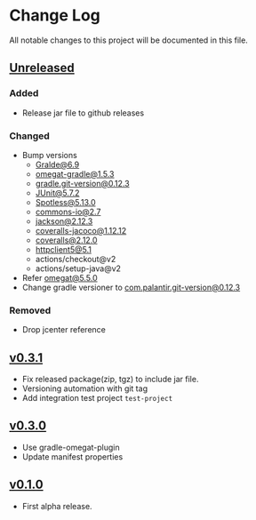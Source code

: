 # Change Log
All notable changes to this project will be documented in this file.

## [Unreleased]

### Added
- Release jar file to github releases

### Changed
- Bump versions
    * Gralde@6.9
    * omegat-gradle@1.5.3
    * gradle.git-version@0.12.3
    * JUnit@5.7.2
    * Spotless@5.13.0
    * commons-io@2.7
    * jackson@2.12.3
    * coveralls-jacoco@1.12.12
    * coveralls@2.12.0
    * httpclient5@5.1
    * actions/checkout@v2
    * actions/setup-java@v2
- Refer omegat@5.5.0
- Change gradle versioner to com.palantir.git-version@0.12.3
  
### Removed
- Drop jcenter reference

## [v0.3.1]

* Fix released package(zip, tgz) to include jar file.
* Versioning automation with git tag
* Add integration test project `test-project`

## [v0.3.0]

* Use gradle-omegat-plugin
* Update manifest properties

## [v0.1.0]

* First alpha release.

[Unreleased]: https://github.com/miurahr/omegat-onlinedictionary/compare/v0.3.1...HEAD
[v0.3.1]: https://github.com/miurahr/omegat-onlinedictionary/compare/v0.3.0...v0.3.1
[v0.3.0]: https://github.com/miurahr/omegat-onlinedictionary/compare/v0.1.0...v0.3.0
[v0.1.0]: https://github.com/miurahr/omegat-onlinedictionary/compare/v0.0.1...v0.1.0
